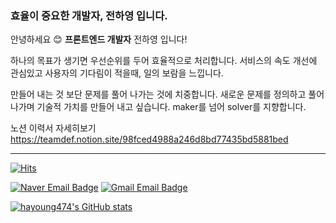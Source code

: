 ### 효율이 중요한 개발자, 전하영 입니다.

안녕하세요 😊 **프론트엔드 개발자** 전하영 입니다! 

하나의 목표가 생기면 우선순위를 두어 효율적으로 처리합니다. 서비스의 속도 개선에 관심있고 사용자의 기다림이 적을때, 일의 보람을 느낍니다.

만들어 내는 것 보단 문제를 풀어 나가는 것에 치중합니다. 새로운 문제를 정의하고 풀어나가며 기술적 가치를 만들어 내고 싶습니다. maker를 넘어 solver를 지향합니다.

노션 이력서 자세히보기 https://teamdef.notion.site/98fced4988a246d8bd77435bd5881bed

---------------------------------------------

[![Hits](https://hits.seeyoufarm.com/api/count/incr/badge.svg?url=https%3A%2F%2Fgithub.com%2Fhayoung474%2Fhayoung474%2F&count_bg=%23FFEE8F&title_bg=%23FFD03B&icon=github.svg&icon_color=%23FFFFFF&title=hits&edge_flat=true)](https://hits.seeyoufarm.com)


<div align=left>

    
[![Naver Email Badge](https://img.shields.io/badge/jhy901@naver.com-03C75A?style=flat-square&logo=Naver&logoColor=white)](mailto:jhy901@naver.com)  [![Gmail Email Badge](https://img.shields.io/badge/hayoung474@gmail.com-EA4335?style=flat-square&logo=Gmail&logoColor=white)](mailto:hayoung474@gmail.com)  
</div>

[![hayoung474's GitHub stats](https://github-readme-stats.vercel.app/api?username=hayoung474)](https://github.com/anuraghazra/github-readme-stats)
